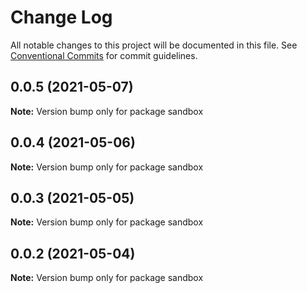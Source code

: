 # Change Log

All notable changes to this project will be documented in this file.
See [Conventional Commits](https://conventionalcommits.org) for commit guidelines.

## 0.0.5 (2021-05-07)

**Note:** Version bump only for package sandbox





## 0.0.4 (2021-05-06)

**Note:** Version bump only for package sandbox





## 0.0.3 (2021-05-05)

**Note:** Version bump only for package sandbox





## 0.0.2 (2021-05-04)

**Note:** Version bump only for package sandbox
